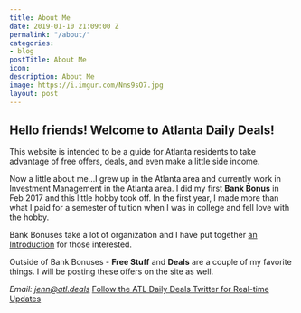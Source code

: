 ```yaml
---
title: About Me
date: 2019-01-10 21:09:00 Z
permalink: "/about/"
categories:
- blog
postTitle: About Me
icon: 
description: About Me
image: https://i.imgur.com/Nns9sO7.jpg
layout: post
---
```


## **Hello friends! Welcome to Atlanta Daily Deals!**

This website is intended to be a guide for Atlanta residents to take advantage of free offers, deals, and even make a little side income.

Now a little about me...I grew up in the Atlanta area and currently work in Investment Management in the Atlanta area. I did my first **Bank Bonus** in Feb 2017 and this little hobby took off. In the first year, I made more than what I paid for a semester of tuition when I was in college and fell love with the hobby.

Bank Bonuses take a lot of organization and I have put together [an Introduction](https://atl.deals/blog/new/2019/01/11/introduction-to-bank-bonuses-and-more.html) for those interested.

Outside of Bank Bonuses - **Free Stuff** and **Deals** are a couple of my favorite things. I will be posting these offers on the site as well.

*Email: jenn@atl.deals*
[Follow the ATL Daily Deals Twitter for Real-time Updates](https://twitter.com/atldailydeals1)